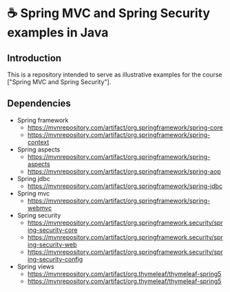 # ☕ Spring MVC and Spring Security examples in Java  

## Introduction

This is a repository intended to serve as illustrative examples for the course ["Spring MVC and Spring Security"]. 


## Dependencies

* Spring framework  
    - https://mvnrepository.com/artifact/org.springframework/spring-core
    - https://mvnrepository.com/artifact/org.springframework/spring-context
* Spring aspects  
    - https://mvnrepository.com/artifact/org.springframework/spring-aspects
    - https://mvnrepository.com/artifact/org.springframework/spring-aop
* Spring jdbc    
    - https://mvnrepository.com/artifact/org.springframework/spring-jdbc
* Spring mvc  
    - https://mvnrepository.com/artifact/org.springframework/spring-webmvc
* Spring security  
     - https://mvnrepository.com/artifact/org.springframework.security/spring-security-core
     - https://mvnrepository.com/artifact/org.springframework.security/spring-security-web
     - https://mvnrepository.com/artifact/org.springframework.security/spring-security-config
* Spring views  
     - https://mvnrepository.com/artifact/org.thymeleaf/thymeleaf-spring5
     - https://mvnrepository.com/artifact/org.thymeleaf/thymeleaf-spring5



